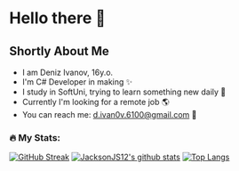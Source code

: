 # Hello there 👋
## Shortly About Me 
- I am Deniz Ivanov, 16y.o.
- I'm C# Developer in making ✨
- I study in SoftUni, trying to learn something new daily 🙏
- Currently I'm looking for a remote job 🌎
- You can reach me: d.ivan0v.6100@gmail.com 📝

### :fire: My Stats:
[![GitHub Streak](http://github-readme-streak-stats.herokuapp.com?user=JacksonJS12&theme=buefy-dark&date_format=M%20j%5B%2C%20Y%5D)](https://git.io/streak-stats)
[![JacksonJS12's github stats](https://github-readme-stats.vercel.app/api?username=JacksonJS12)](https://github.com/JacksonJS12/github-readme-stats)
[![Top Langs](https://github-readme-stats.vercel.app/api/top-langs/?username=JacksonJS12&layout=compact&theme=buefy-dark)](https://github.com/anuraghazra/github-readme-stats)
